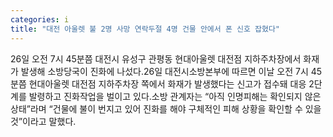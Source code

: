 ```yaml
---
categories: i
title: "대전 아울렛 불 2명 사망 연락두절 4명 건물 안에서 폰 신호 잡혔다"
---
```

26일 오전 7시 45분쯤 대전시 유성구 관평동 현대아울렛 대전점 지하주차장에서 화재가 발생해 소방당국이 진화에 나섰다.26일 대전시소방본부에 따르면 이날 오전 7시 45분쯤 현대아울렛 대전점 지하주차장 쪽에서 화재가 발생했다는 신고가 접수돼 대응 2단계를 발령하고 진화작업을 벌이고 있다.소방 관계자는 “아직 인명피해는 확인되지 않은 상태”라며 “건물에 불이 번지고 있어 진화를 해야 구체적인 피해 상황을 확인할 수 있을 것”이라고 말했다.